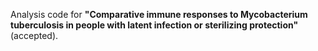 Analysis code for **"Comparative immune responses to Mycobacterium tuberculosis in people with latent infection or sterilizing protection"** (accepted).
